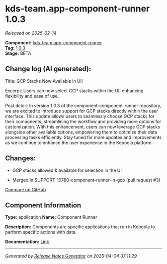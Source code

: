 #  kds-team.app-component-runner 1.0.3

_Released on 2025-02-14_

**Component:** [kds-team.app-component-runner](https://github.com/keboola/component-component-runner)  
**Tag:** [1.0.3](https://github.com/keboola/component-component-runner/releases/tag/1.0.3)  
**Stage:** BETA


## Change log (AI generated):
Title:
GCP Stacks Now Available in UI!

Excerpt:
Users can now select GCP stacks within the UI, enhancing flexibility and ease of use.

Post detail:
In version 1.0.3 of the component-component-runner repository, we are excited to introduce support for GCP stacks directly within the user interface. This update allows users to seamlessly choose GCP stacks for their components, streamlining the workflow and providing more options for customization. With this enhancement, users can now leverage GCP stacks alongside other available options, empowering them to optimize their data processing tasks efficiently. Stay tuned for more updates and improvements as we continue to enhance the user experience in the Keboola platform.



## Changes:



- GCP stacks allowed & available for selection in the UI 




- Merged in SUPPORT-10780-component-runner-in-gcp (pull request #3) 



[Compare on GitHub](https://github.com/keboola/component-component-runner/compare/1.0.2...1.0.3)



## Component Information
**Type:** application
**Name:** Component Runner

**Description:** Components are specific applications that run in Keboola to perform specific actions with data.


**Documentation:** [Link](https://github.com/keboola/component-component-runner/blob/main/README.md)



---
_Generated by [Release Notes Generator](https://github.com/keboola/release-notes-generator)
on 2025-04-04 07:11:29_